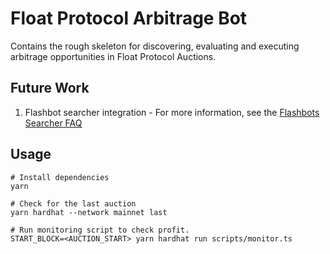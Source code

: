 # Float Protocol Arbitrage Bot

Contains the rough skeleton for discovering, evaluating and executing arbitrage opportunities in Float Protocol Auctions.

## Future Work
1. Flashbot searcher integration - For more information, see the [Flashbots Searcher FAQ](https://github.com/flashbots/pm/blob/main/guides/searcher-onboarding.md)

## Usage

```
# Install dependencies
yarn

# Check for the last auction
yarn hardhat --network mainnet last

# Run monitoring script to check profit.
START_BLOCK=<AUCTION_START> yarn hardhat run scripts/monitor.ts
```
